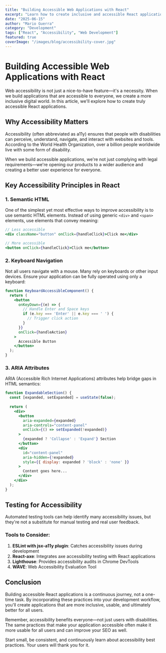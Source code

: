 ```yaml
---
title: "Building Accessible Web Applications with React"
excerpt: "Learn how to create inclusive and accessible React applications using ARIA attributes, keyboard navigation, and semantic HTML."
date: "2025-06-15"
author: "Mario Guerra"
category: "Development"
tags: ["React", "Accessibility", "Web Development"]
featured: true
coverImage: "/images/blog/accessibility-cover.jpg"
---
```


# Building Accessible Web Applications with React

Web accessibility is not just a nice-to-have feature—it's a necessity. When we build applications that are accessible to everyone, we create a more inclusive digital world. In this article, we'll explore how to create truly accessible React applications.

## Why Accessibility Matters

Accessibility (often abbreviated as a11y) ensures that people with disabilities can perceive, understand, navigate, and interact with websites and tools. According to the World Health Organization, over a billion people worldwide live with some form of disability.

When we build accessible applications, we're not just complying with legal requirements—we're opening our products to a wider audience and creating a better user experience for everyone.

## Key Accessibility Principles in React

### 1. Semantic HTML

One of the simplest yet most effective ways to improve accessibility is to use semantic HTML elements. Instead of using generic `<div>` and `<span>` elements, use elements that convey meaning:

```jsx
// Less accessible
<div className="button" onClick={handleClick}>Click me</div>

// More accessible
<button onClick={handleClick}>Click me</button>
```

### 2. Keyboard Navigation

Not all users navigate with a mouse. Many rely on keyboards or other input devices. Ensure your application can be fully operated using only a keyboard:

```jsx
function KeyboardAccessibleComponent() {
  return (
    <button 
      onKeyDown={(e) => {
        // Handle Enter and Space keys
        if (e.key === 'Enter' || e.key === ' ') {
          // Trigger click action
        }
      }}
      onClick={handleAction}
    >
      Accessible Button
    </button>
  );
}
```

### 3. ARIA Attributes

ARIA (Accessible Rich Internet Applications) attributes help bridge gaps in HTML semantics:

```jsx
function ExpandableSection() {
  const [expanded, setExpanded] = useState(false);
  
  return (
    <div>
      <button 
        aria-expanded={expanded}
        aria-controls="content-panel"
        onClick={() => setExpanded(!expanded)}
      >
        {expanded ? 'Collapse' : 'Expand'} Section
      </button>
      <div 
        id="content-panel"
        aria-hidden={!expanded}
        style={{ display: expanded ? 'block' : 'none' }}
      >
        Content goes here...
      </div>
    </div>
  );
}
```

## Testing for Accessibility

Automated testing tools can help identify many accessibility issues, but they're not a substitute for manual testing and real user feedback.

### Tools to Consider:

1. **ESLint with jsx-a11y plugin**: Catches accessibility issues during development
2. **React-axe**: Integrates axe accessibility testing with React applications
3. **Lighthouse**: Provides accessibility audits in Chrome DevTools
4. **WAVE**: Web Accessibility Evaluation Tool

## Conclusion

Building accessible React applications is a continuous journey, not a one-time task. By incorporating these practices into your development workflow, you'll create applications that are more inclusive, usable, and ultimately better for all users.

Remember, accessibility benefits everyone—not just users with disabilities. The same practices that make your application accessible often make it more usable for all users and can improve your SEO as well.

Start small, be consistent, and continuously learn about accessibility best practices. Your users will thank you for it.
